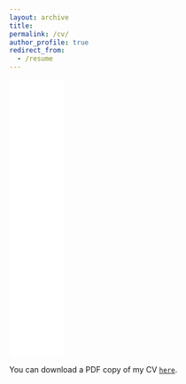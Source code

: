 ```yaml
---
layout: archive
title: 
permalink: /cv/
author_profile: true
redirect_from:
  - /resume
---
```


<iframe src="/files/FutingZou_CV.pdf" width="100" height="500" frameborder="no" border="0" marginwidth="0" marginheight="0"></iframe>

You can download a PDF copy of my CV [`here`](/files/FutingZou_CV.pdf).

